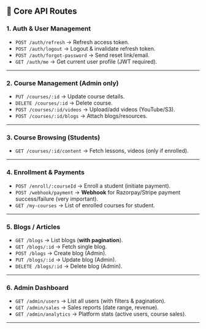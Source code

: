 ## 🔑 Core API Routes

### **1. Auth & User Management**

* `POST /auth/refresh` → Refresh access token.
* `POST /auth/logout` → Logout & invalidate refresh token.
* `POST /auth/forgot-password` → Send reset link/email.
* `GET /auth/me` → Get current user profile (JWT required).

---

### **2. Course Management (Admin only)**

* `PUT /courses/:id` → Update course details.
* `DELETE /courses/:id` → Delete course.
* `POST /courses/:id/videos` → Upload/add videos (YouTube/S3).
* `POST /courses/:id/blogs` → Attach blogs/resources.

---

### **3. Course Browsing (Students)**


* `GET /courses/:id/content` → Fetch lessons, videos (only if enrolled).

---

### **4. Enrollment & Payments**

* `POST /enroll/:courseId` → Enroll a student (initiate payment).
* `POST /webhook/payment` → **Webhook** for Razorpay/Stripe payment success/failure (very important).
* `GET /my-courses` → List of enrolled courses for student.

---

### **5. Blogs / Articles**

* `GET /blogs` → List blogs (**with pagination**).
* `GET /blogs/:id` → Fetch single blog.
* `POST /blogs` → Create blog (Admin).
* `PUT /blogs/:id` → Update blog (Admin).
* `DELETE /blogs/:id` → Delete blog (Admin).

---

### **6. Admin Dashboard**

* `GET /admin/users` → List all users (with filters & pagination).
* `GET /admin/sales` → Sales reports (date range, revenue).
* `GET /admin/analytics` → Platform stats (active users, course sales).

---
